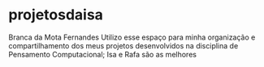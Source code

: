 # projetosdaisa
Branca da Mota Fernandes
Utilizo esse espaço para minha organização e compartilhamento dos meus projetos desenvolvidos na disciplina de Pensamento Computacional;
Isa e Rafa são as melhores
